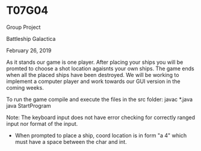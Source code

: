 # T07G04
Group Project

Battleship Galactica

February 26, 2019

As it stands our game is one player. After placing your ships you will be promted to choose a shot location agaisnts your own ships. The game ends when all the placed ships have been destroyed. We will be working to implement a computer player and work towards our GUI version in the coming weeks.

To run the game compile and execute the files in the src folder:
  javac *.java
  java StartProgram

Note: The keyboard input does not have error checking for correctly ranged input nor format of the input.
  - When prompted to place a ship, coord location is in form "a 4" which must have a space between the char and int.
  
